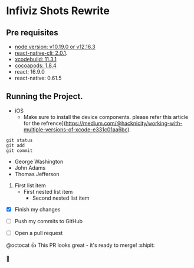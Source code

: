 # Infiviz Shots Rewrite


## Pre requisites

- [node version: v10.19.0 or v12.16.3](https://docs.npmjs.com/downloading-and-installing-node-js-and-npm)
- [react-native-cli: 2.0.1](https://www.npmjs.com/package/react-native-cli).
- [xcodebuild: 11.3.1](https://developer.apple.com/xcode/)
- [cocoapods: 1.8.4](https://guides.cocoapods.org/using/getting-started.html)
- react: 16.9.0
- react-native: 0.61.5

## Running the Project.
   - iOS 
      - Make sure to install the device components. please refer this article for the refrence](https://medium.com/@hacknicity/working-with-multiple-versions-of-xcode-e331c01aa6bc).

```
git status
git add
git commit
```


- George Washington
- John Adams
- Thomas Jefferson


1. First list item
   - First nested list item
     - Second nested list item


- [x] Finish my changes
- [ ] Push my commits to GitHub
- [ ] Open a pull request


@octocat :+1: This PR looks great - it's ready to merge! :shipit:

:runner:
